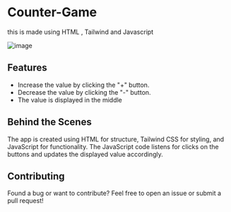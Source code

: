 # Counter-Game

this is made using HTML , Tailwind and Javascript

![image](https://github.com/RupalRastogi/Counter-Game/assets/110107667/279ebf65-354c-463f-9fdb-27b3d8d3b773)


## Features
- Increase the value by clicking the "+" button.
- Decrease the value by clicking the "-" button.
- The value is displayed in the middle

 ## Behind the Scenes
The app is created using HTML for structure, Tailwind CSS for styling, and JavaScript for functionality. The JavaScript code listens for clicks on the buttons and updates the displayed value accordingly.

## Contributing
Found a bug or want to contribute? Feel free to open an issue or submit a pull request!







